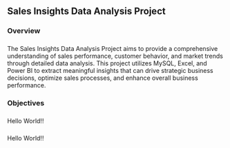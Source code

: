 <h2 align="left">Sales Insights Data Analysis Project</h2>

###

<h3 align="left">Overview</h3>

###

<p align="left">The Sales Insights Data Analysis Project aims to provide a comprehensive understanding of sales performance, customer behavior, and market trends through detailed data analysis. This project utilizes MySQL, Excel, and Power BI to extract meaningful insights that can drive strategic business decisions, optimize sales processes, and enhance overall business performance.</p>

###

<h3 align="left">Objectives</h3>

###

<p align="left">Hello World!!</p>

###

<p align="left">Hello World!!</p>

###